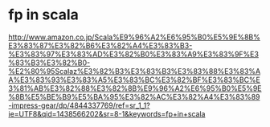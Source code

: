 # fp in scala

http://www.amazon.co.jp/Scala%E9%96%A2%E6%95%B0%E5%9E%8B%E3%83%87%E3%82%B6%E3%82%A4%E3%83%B3-%E3%83%97%E3%83%AD%E3%82%B0%E3%83%A9%E3%83%9F%E3%83%B3%E3%82%B0-%E2%80%95Scalaz%E3%82%B3%E3%83%B3%E3%83%88%E3%83%AA%E3%83%93%E3%83%A5%E3%83%BC%E3%82%BF%E3%83%BC%E3%81%AB%E3%82%88%E3%82%8B%E9%96%A2%E6%95%B0%E5%9E%8B%E5%BE%B9%E5%BA%95%E3%82%AC%E3%82%A4%E3%83%89-impress-gear/dp/4844337769/ref=sr_1_1?ie=UTF8&qid=1438566202&sr=8-1&keywords=fp+in+scala
